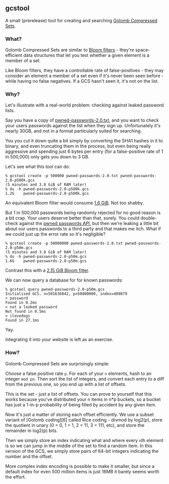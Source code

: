 gcstool
-------

A small (prerelease) tool for creating and searching [Golomb Compressed Sets][1].


### What?

Golomb Compressed Sets are similar to [Bloom filters][2] - they're space-efficient
data structures that let you test whether a given element is a member of a set.

Like Bloom filters, they have a controllable rate of false-positives - they may
consider an element a member of a set even if it's never been seen before - while
having no false negatives.  If a GCS hasn't seen it, it's not on the list.


### Why?

Let's illustrate with a real-world problem: checking against leaked password lists.

Say you have a copy of [pwned-passwords-2.0.txt][3], and you want to check
your users passwords against the list when they sign up.  Unfortunately it's
nearly 30GB, and not in a format particularly suited for searching.

You you cut it down quite a bit simply by converting the SHA1 hashes in it to
binary, and even truncating them in the process, but even being really aggressive
and spending just 6 bytes per entry (for a false-positive rate of 1 in 500,000)
only gets you down to 3 GB.

Let's see what this tool can do:

    % gcstool create -p 500000 pwned-passwords-2.0.txt pwned-passwords-2.0-p500k.gcs
    (5 minutes and 3.8 GiB of RAM later)
    % du -h pwned-passwords-2.0-p500k.gcs
    1.2G    pwned-passwords-2.0-p500k.gcs

An equivalent Bloom filter would consume [1.6 GiB][4].  Not too shabby.

But 1 in 500,000 passwords being randomly rejected for no good reason is a bit crap.
Your users deserve better than that, surely.  You could double-check against the
[pwned passwords API][5], but then we're leaking a little bit about our users
passwords to a third party and that makes me itch.  What if we could just up the
error rate so it's negligible?

    % gcstool create -p 50000000 pwned-passwords-2.0.txt pwned-passwords-2.0-p50m.gcs
    (5 minutes and 3.8 GiB of RAM later)
    % du -h pwned-passwords-2.0-p50m.gcs
    1.6G    pwned-passwords-2.0-p50m.gcs

Contrast this with a [2.15 GiB Bloom filter][5].

We can now query a database for for known passwords:

    % gcstool query pwned-passwords-2.0-p50m.gcs
    Initialised GCS. n=501636842, p=50000000, index=489879
    > password
    Found in 0.2ms
    > not a leaked password
    Not found in 0.5ms
    > ilovedogs
    Found in 27.1ms

Yay.

Integrating it into your website is left as an exercise.


### How?

Golomb Compressed Sets are surprisingly simple:

Choose a false positive rate `p`.  For each of your `n` elements, hash to an integer
`mod pn`.  Then sort the list of integers, and convert each entry to a diff from the
previous one, so you end up with a list of offsets.

This is the set - just a list of offsets.  You can prove to yourself that this works
because you've distributed your n items in n*p buckets, so a bucket has just a
1-in-p probability of being filled by accident by any given item.

Now it's just a matter of storing each offset efficiently.  We use a subset variant of
[Golomb coding][6] called Rice coding - divmod by log2(p), store the quotient in unary
(0 = 0, 1 = 1, 2 = 11, 3 = 111, etc), and store the remainder in log2(p) bits.

Then we simply store an index indicating what and where every `n`th element is so we
can jump in the middle of the set to find a random item.  In this version of the GCS,
we simply store pairs of 64-bit integers indicating the number and the offset.

More complex index encoding is possible to make it smaller, but since a default index
for even 500 million items is just 16MB it barely seems worth the effort.


[1]: http://giovanni.bajo.it/post/47119962313/golomb-coded-sets-smaller-than-bloom-filters
[2]: https://en.wikipedia.org/wiki/Bloom_filter
[3]: https://haveibeenpwned.com/Passwords
[4]: https://hur.st/bloomfilter/?n=501652074&p=500000&m=&k=
[5]: https://hur.st/bloomfilter/?n=501652074&p=50M&m=&k=

